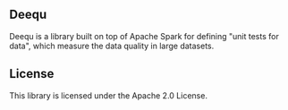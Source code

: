 ## Deequ

Deequ is a library built on top of Apache Spark for defining "unit tests for data", which measure the data quality in large datasets.

## License

This library is licensed under the Apache 2.0 License. 
